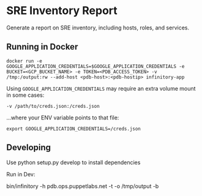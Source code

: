 SRE Inventory Report
====================

Generate a report on SRE inventory, including hosts, roles, and
services.

## Running in Docker

```
docker run -e GOOGLE_APPLICATION_CREDENTIALS=$GOOGLE_APPLICATION_CREDENTIALS -e BUCKET=<GCP_BUCKET_NAME> -e TOKEN=<PDB_ACCESS_TOKEN> -v /tmp:/output:rw --add-host <pdb-host>:<pdb-hostip> infinitory-app
```

Using `GOOGLE_APPLICATION_CREDENTIALS` may require an extra volume mount in some cases:

```
-v /path/to/creds.json:/creds.json
```

...where your ENV variable points to that file:

```
export GOOGLE_APPLICATION_CREDENTIALS=/creds.json
```

## Developing

Use python setup.py develop to install dependencies

Run in Dev:

bin/infinitory -h pdb.ops.puppetlabs.net -t <pdb-access-token> -o /tmp/output -b <gcs-bucket-name>

